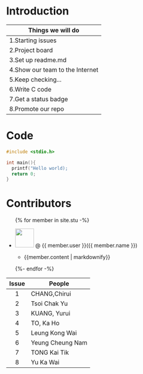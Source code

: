 # Introduction

| Things we will do             |
| ------------------------------|
|1.Starting issues              |
|2.Project board                |
|3.Set up readme.md             |
|4.Show our team to the Internet|
|5.Keep checking...             |
|6.Write C code                 |
|7.Get a status badge           |
|8.Promote our repo             |

# Code
```c
#include <stdio.h>

int main(){
  printf("Hello world);
  return 0;
}
```

# Contributors
<ul>
{% for member in site.stu -%}
  <li>
  <p> <img src="{{member.image}}" width="50" height="50"> @ {{ member.user }}({{ member.name }})
    <ul><li>{{member.content | markdownify}}</li></ul>
  </p>
  </li>
{%- endfor -%}
</ul>


| Issue |People      |
|:-----:|------------|
| 1     |CHANG,Chirui|
| 2     |Tsoi Chak Yu|
| 3     |KUANG, Yurui|
| 4     |TO, Ka Ho   |
| 5     |Leung Kong Wai|
| 6     |Yeung Cheung Nam|
| 7     |TONG Kai Tik|
| 8     |Yu Ka Wai     |
